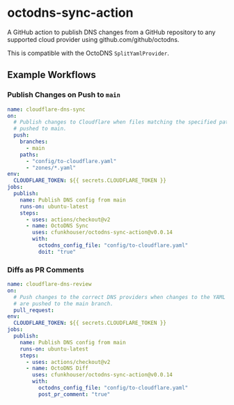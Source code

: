 # octodns-sync-action

A GitHub action to publish DNS changes from a GitHub repository to any supported
cloud provider using github.com/github/octodns.

This is compatible with the OctoDNS `SplitYamlProvider`.

## Example Workflows

### Publish Changes on Push to `main`

```yaml
name: cloudflare-dns-sync
on:
  # Publish changes to Cloudflare when files matching the specified patterns are
  # pushed to main.
  push:
    branches:
      - main
    paths:
      - "config/to-cloudflare.yaml"
      - "zones/*.yaml"
env:
  CLOUDFLARE_TOKEN: ${{ secrets.CLOUDFLARE_TOKEN }}
jobs:
  publish:
    name: Publish DNS config from main
    runs-on: ubuntu-latest
    steps:
      - uses: actions/checkout@v2
      - name: OctoDNS Sync
        uses: cfunkhouser/octodns-sync-action@v0.0.14
        with:
          octodns_config_file: "config/to-cloudflare.yaml"
          doit: "true"
```

### Diffs as PR Comments

```yaml
name: cloudflare-dns-review
on:
  # Push changes to the correct DNS providers when changes to the YAML zone files
  # are pushed to the main branch.
  pull_request:
env:
  CLOUDFLARE_TOKEN: ${{ secrets.CLOUDFLARE_TOKEN }}
jobs:
  publish:
    name: Publish DNS config from main
    runs-on: ubuntu-latest
    steps:
      - uses: actions/checkout@v2
      - name: OctoDNS Diff
        uses: cfunkhouser/octodns-sync-action@v0.0.14
        with:
          octodns_config_file: "config/to-cloudflare.yaml"
          post_pr_comment: "true"
```
